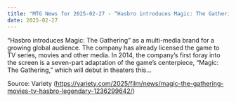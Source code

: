 ```yaml
---
title: "MTG News for 2025-02-27 - “Hasbro introduces Magic: The Gathering” as a mult..."
date: 2025-02-27
---
```


“Hasbro introduces Magic: The Gathering” as a multi-media brand for a growing global audience. The company has already licensed the game to TV series, movies and other media. In 2014, the company’s first foray into the screen is a seven-part adaptation of the game’s centerpiece, “Magic: The Gathering,” which will debut in theaters this…

Source: Variety (https://variety.com/2025/film/news/magic-the-gathering-movies-tv-hasbro-legendary-1236299642/)
